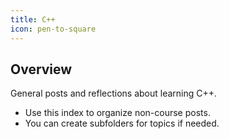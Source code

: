 ```yaml
---
title: C++
icon: pen-to-square
---
```


## Overview

General posts and reflections about learning C++.

- Use this index to organize non-course posts.
- You can create subfolders for topics if needed.

